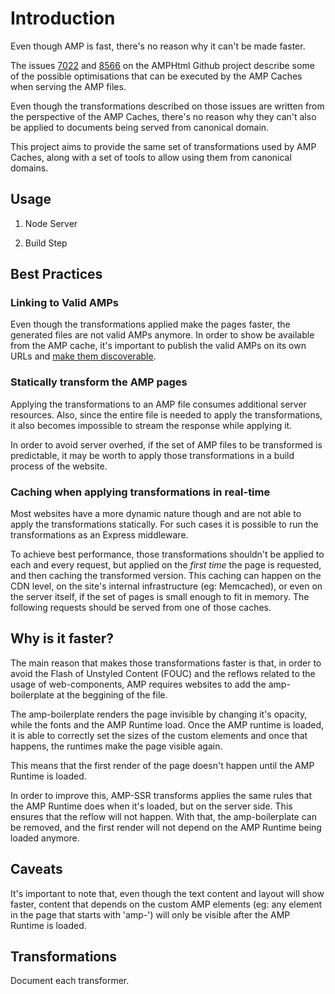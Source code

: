 # Introduction

Even though AMP is fast, there's no reason why it can't be made faster.

The issues [7022](https://github.com/ampproject/amphtml/issues/7022) and
[8566](https://github.com/ampproject/amphtml/issues/8566) on the AMPHtml Github
project describe some of the possible optimisations that can be executed by
the AMP Caches when serving the AMP files.

Even though the transformations described on those issues are written from the
perspective of the AMP Caches, there's no reason why they can't also be applied
to documents being served from canonical domain.

This project aims to provide the same set of transformations used by AMP
Caches, along with a set of tools to allow using them from canonical domains.

## Usage

1. Node Server

2. Build Step

## Best Practices

### Linking to Valid AMPs
Even though the transformations applied make the pages faster, the generated
files are not valid AMPs anymore. In order to show be available from the AMP
cache, it's important to publish the valid AMPs on its own URLs and [make
them discoverable](https://www.ampproject.org/docs/guides/discovery).

### Statically transform the AMP pages
Applying the transformations to an AMP file consumes additional server
resources. Also, since the entire file is needed to apply the transformations,
it also becomes impossible to stream the response while applying it.

In order to avoid server overhed, if the set of AMP files to be transformed is
predictable, it may be worth to apply those transformations in a build process
of the website.

### Caching when applying transformations in real-time
Most websites have a more dynamic nature though and are not able to apply the
transformations statically. For such cases it is possible to run the
transformations as an Express middleware.

To achieve best performance, those transformations shouldn't be applied to
each and every request, but applied on the *first time* the page is requested,
and then caching the transformed version. This caching can happen on the CDN
level, on the site's internal infrastructure (eg: Memcached), or even on the
server itself, if the set of pages is small enough to fit in memory. The
following requests should be served from one of those caches.

## Why is it faster?

The main reason that makes those transformations faster is that, in order to
avoid the Flash of Unstyled Content (FOUC) and the reflows related to the
usage of web-components, AMP requires websites to add the amp-boilerplate at
the beggining of the file.

The amp-boilerplate renders the page invisible by changing it's opacity, while
the fonts and the AMP Runtime load. Once the AMP runtime is loaded, it is able
to correctly set the sizes of the custom elements and once that happens, the
runtimes make the page visible again.

This means that the first render of the page doesn't happen until the AMP
Runtime is loaded.

In order to improve this, AMP-SSR transforms applies the same rules that the
AMP Runtime does when it's loaded, but on the server side. This ensures that
the reflow will not happen. With that, the amp-boilerplate can be removed, and
the first render will not depend on the AMP Runtime being loaded anymore.

## Caveats
It's important to note that, even though the text content and layout will show
faster, content that depends on the custom AMP elements (eg: any element in
the page that starts with 'amp-') will only be visible after the AMP Runtime
is loaded.

## Transformations

Document each transformer.
